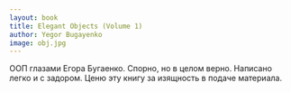```yaml
---
layout: book
title: Elegant Objects (Volume 1)
author: Yegor Bugayenko
image: obj.jpg
---
```


ООП глазами Егора Бугаенко. Спорно, но в целом верно. Написано легко и с
задором. Ценю эту книгу за изящность в подаче материала.
